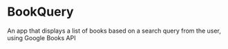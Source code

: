 # BookQuery

An app that displays a list of books based on a search query from the user, using Google Books API
